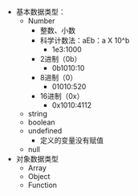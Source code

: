 - 基本数据类型：
  - Number
    - 整数、小数
    - 科学计数法：aEb：a X 10^b
      - 1e3:1000
    - 2进制（0b）
      - 0b1010:10
    - 8进制（0）
      - 01010:520
    - 16进制（0x）
      - 0x1010:4112
  - string
  - boolean
  - undefined
    - 定义的变量没有赋值
  - null
- 对象数据类型
  - Array
  - Object
  - Function

